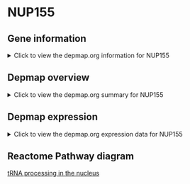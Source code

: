 <h1>NUP155</h1>

<h2>Gene information</h2>
<details>
  <summary>Click to view the depmap.org information for NUP155</summary>
  <iframe src="https://depmap.org/portal/gene/NUP155?tab=about" style="border:none;width:100%;height:800px"></iframe>
</details>

<h2>Depmap overview</h2>
<details>
  <summary>Click to view the depmap.org summary for NUP155</summary>
  <iframe src="https://depmap.org/portal/gene/NUP155?tab=overview" style="border:none;width:100%;height:800px"></iframe>
</details>

<h2>Depmap expression</h2>
<details>
  <summary>Click to view the depmap.org expression data for NUP155</summary>
  <iframe src="https://depmap.org/portal/gene/NUP155?tab=characterization" style="border:none;width:100%;height:800px"></iframe>
</details>



<h2>Reactome Pathway diagram</h2>
<a href="https://reactome.org/PathwayBrowser/#/R-HSA-6784531" target="_BLANK">tRNA processing in the nucleus</a>



